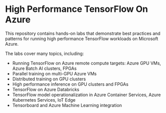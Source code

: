 # High Performance TensorFlow On Azure

This repository contains hands-on labs that demonstrate best practices and patterns for running high performance TensorFlow workloads on Microsoft Azure.

The labs cover many topics, including:
- Running TensorFlow on Azure remote compute targets: Azure GPU VMs, Azure Batch AI clusters, FPGAs
- Parallel training on multi-GPU Azure VMs
- Distributed training on GPU clusters
- High performance inference on GPU clusters and FPGAs
- TensorFlow on Azure Databricks
- TensorFlow model operationalization in Azure Container Services, Azure Kubernetes Services, IoT Edge
- Tensorboard and Azure Machine Learning integration


